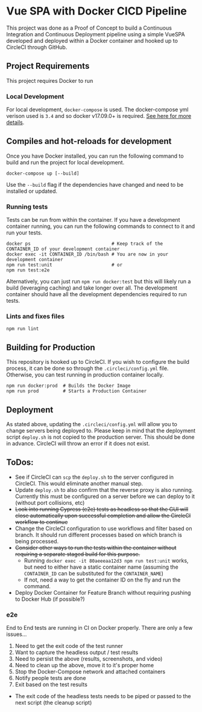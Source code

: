 # Vue SPA with Docker CICD Pipeline

This project was done as a Proof of Concept to build a Continuous Integration and Continuous Deployment pipeline using a simple VueSPA developed and deployed within a Docker container and hooked up to CircleCI through GitHub.

## Project Requirements
This project requires Docker to run

### Local Development
For local development, `docker-compose` is used. The docker-compose yml verison used is `3.4` and so docker v17.09.0+ is required. [See here for more details](https://docs.docker.com/compose/compose-file/compose-versioning/).

## Compiles and hot-reloads for development
Once you have Docker installed, you can run the following command to build and run the project for local development.

```
docker-compose up [--build]
```

Use the `--build` flag if the dependencies have changed and need to be installed or updated.

### Running tests
Tests can be run from within the container. If you have a development container running, you can run the following commands to connect to it and run your tests.

```
docker ps                              # Keep track of the CONTAINER_ID of your development container
docker exec -it CONTAINER_ID /bin/bash # You are now in your development container
npm run test:unit                      # or
npm run test:e2e
```

Alternatively, you can just run `npm run docker:test` but this will likely run a build (leveraging caching) and take longer over all. The development container should have all the development dependencies required to run tests.

### Lints and fixes files
```
npm run lint
```

## Building for Production
This repository is hooked up to CircleCI. If you wish to configure the build process, it can be done so through the `.circleci/config.yml` file. Otherwise, you can test running in production container locally.

```
npm run docker:prod  # Builds the Docker Image
npm run prod         # Starts a Production Container
```

## Deployment
As stated above, updating the `.circleci/config.yml` will allow you to change servers being deployed to. Please keep in mind that the deployment script `deploy.sh` is not copied to the production server. This should be done in advance. CircleCI will throw an error if it does not exist.

## ToDos:

- See if CircleCI can `scp` the `deploy.sh` to the server configured in CircleCI. This would eliminate another manual step.
- Update `deploy.sh` to also confirm that the reverse proxy is also running. Currently this must be configured on a server before we can deploy to it (without port collisions, etc)
- ~~Look into running Cypress (e2e) tests as headless so that the GUI will close automatically upon successful completion and allow the CircleCI workflow to continue~~
- Change the CircleCI configuration to use workflows and filter based on branch. It should run different processes based on which branch is being processed.
- ~~Consider other ways to run the tests within the container without requiring a separate staged build for this purpose.~~
  - Running `docker exec -it 80aeeeaa12d3 npm run test:unit` works, but need to either have a static container name (assuming the `CONTAINER_ID` can be substituted for the `CONTAINER_NAME`)
  - If not, need a way to get the container ID on the fly and run the command.
- Deploy Docker Container for Feature Branch without requiring pushing to Docker Hub (if possible?)

### e2e
End to End tests are running in CI on Docker properly. There are only a few issues...

1. Need to get the exit code of the test runner
2. Want to capture the headless output / test results
3. Need to persist the above (results, screenshots, and video)
4. Need to clean up the above, move it to it's proper home
5. Stop the Docker-Compose network and attached containers
6. Notify people tests are done
7. Exit based on the test results

- The exit code of the headless tests needs to be piped or passed to the next script (the cleanup script)